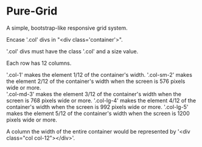 # Pure-Grid
A simple, bootstrap-like responsive grid system.

Encase '.col' divs in "&lt;div class='container'&gt;".

'.col' divs must have the class '.col' and a size value.

Each row has 12 columns.

'.col-1' makes the element 1/12 of the container's width.
'.col-sm-2' makes the element 2/12 of the container's width when the screen is 576 pixels wide or more.<br>
'.col-md-3' makes the element 3/12 of the container's width when the screen is 768 pixels wide or more.
'.col-lg-4' makes the element 4/12 of the container's width when the screen is 992 pixels wide or more.
'.col-lg-5' makes the element 5/12 of the container's width when the screen is 1200 pixels wide or more.

A column the width of the entire container would be represented by '&lt;div class="col col-12"&gt;&lt;/div&gt;'.
